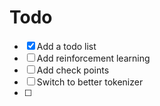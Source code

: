 # Todo

- [x] Add a todo list
- [ ] Add reinforcement learning
- [ ] Add check points
- [ ] Switch to better tokenizer
- [ ] 